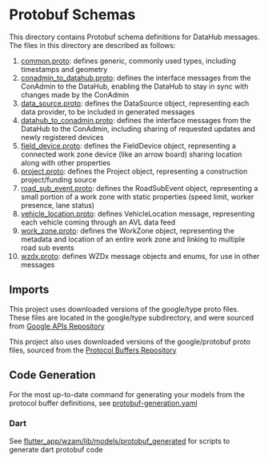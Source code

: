 # Protobuf Schemas

This directory contains Protobuf schema definitions for DataHub messages. The files in this directory are described as follows:

1. [common.proto](common.proto): defines generic, commonly used types, including timestamps and geometry
2. [conadmin_to_datahub.proto](conadmin_to_datahub.proto): defines the interface messages from the ConAdmin to the DataHub, enabling the DataHub to stay in sync with changes made by the ConAdmin
3. [data_source.proto](data_source.proto): defines the DataSource object, representing each data provider, to be included in generated messages
4. [datahub_to_conadmin.proto](datahub_to_conadmin.proto): defines the interface messages from the DataHub to the ConAdmin, including sharing of requested updates and newly registered devices
5. [field_device.proto](field_device.proto): defines the FieldDevice object, representing a connected work zone device (like an arrow board) sharing location along with other properties
6. [project.proto](project.proto): defines the Project object, representing a construction project/funding source
7. [road_sub_event.proto](road_sub_event.proto): defines the RoadSubEvent object, representing a small portion of a work zone with static properties (speed limit, worker presence, lane status)
8. [vehicle_location.proto](vehicle_location.proto): defines VehicleLocation message, representing each vehicle coming through an AVL data feed
9. [work_zone.proto](work_zone.proto): defines the WorkZone object, representing the metadata and location of an entire work zone and linking to multiple road sub events
10. [wzdx.proto](wzdx.proto): defines WZDx message objects and enums, for use in other messages

## Imports

This project uses downloaded versions of the google/type proto files. These files are located in the google/type subdirectory, and were sourced from [Google APIs Repository](https://github.com/googleapis/googleapis/tree/master/google/type)

This project also uses downloaded versions of the google/protobuf proto files, sourced from the [Protocol Buffers Repository](https://github.com/protocolbuffers/protobuf/tree/main/src/google/protobuf)

## Code Generation

For the most up-to-date command for generating your models from the protocol buffer definitions, see [protobuf-generation.yaml](../.github/workflows/protobuf-generation.yml)

### Dart

See [flutter_app/wzam/lib/models/protobuf_generated](../flutter_app/wzam/lib/models/protobuf_generated/README.md) for scripts to generate dart protobuf code
